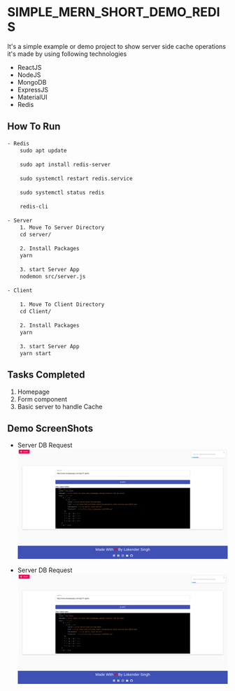 # SIMPLE_MERN_SHORT_DEMO_REDIS
It's a simple example or demo project to show server side cache operations
it's made by using following technologies
- ReactJS
- NodeJS
- MongoDB
- ExpressJS
- MaterialUI
- Redis

## How To Run 
```
- Redis
    sudo apt update

    sudo apt install redis-server

    sudo systemctl restart redis.service

    sudo systemctl status redis

    redis-cli
    
- Server
    1. Move To Server Directory
    cd server/

    2. Install Packages
    yarn

    3. start Server App
    nodemon src/server.js 

- Client    

    1. Move To Client Directory
    cd Client/

    2. Install Packages
    yarn

    3. start Server App
    yarn start
```


## Tasks Completed

1. Homepage
2. Form component
3. Basic server to handle Cache 

## Demo ScreenShots

- Server DB Request
  ![fromServerDB](fromServerDB.png)

- Server DB Request
  ![fromServerCache](fromServerCache.png)